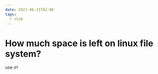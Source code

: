 ```yaml
---
date: 2021-06-15T02:08
tags: 
  - stub
---
```


# How much space is left on linux file system?


use `df`
